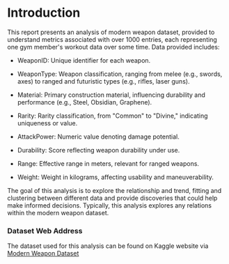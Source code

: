 # Introduction
This report presents an analysis of modern weapon dataset, provided to understand metrics associated with over 1000 entries, each representing one gym member's workout data over some time. Data provided includes:
+ WeaponID: Unique identifier for each weapon.

+ WeaponType: Weapon classification, ranging from melee (e.g., swords, axes) to ranged and futuristic types (e.g., rifles, laser guns).

+ Material: Primary construction material, influencing durability and performance (e.g., Steel, Obsidian, Graphene).

+ Rarity: Rarity classification, from "Common" to "Divine," indicating uniqueness or value.

+ AttackPower: Numeric value denoting damage potential.

+ Durability: Score reflecting weapon durability under use.

+ Range: Effective range in meters, relevant for ranged weapons.

+ Weight: Weight in kilograms, affecting usability and maneuverability.

The goal of this analysis is to explore the relationship and trend, fitting and clustering between different data and provide discoveries that could help make informed decisions. Typically, this analysis explores any relations within the modern weapon dataset.


### Dataset Web Address
The dataset used for this analysis can be found on Kaggle website via [Modern Weapon Dataset](https://www.kaggle.com/datasets/bhadramohit/modern-weapons-dataset/data)
